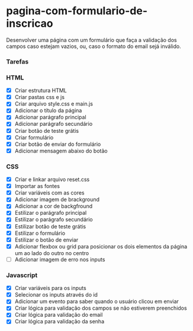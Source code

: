 # pagina-com-formulario-de-inscricao
Desenvolver uma página com um formulário que faça a validação dos campos caso estejam vazios, ou, caso o formato do email sejá inválido. 


### Tarefas 

### HTML

- [X] Criar estrutura HTML
- [X] Criar pastas css e js
- [X] Criar arquivo style.css e main.js
- [X] Adicionar o título da página
- [X] Adicionar parágrafo principal
- [X] Adicionar parágrafo secundário
- [X] Criar botão de teste grátis
- [X] Criar formulário 
- [X] Criar botão de enviar do formulário
- [X] Adicionar mensagem abaixo do botão

### CSS

- [X] Criar e linkar arquivo reset.css
- [X] Importar as fontes
- [X] Criar variáveis com as cores 
- [X] Adicionar imagem de brackground
- [X] Adicionar a cor de backgfround
- [X] Estilizar o parágrafo principal
- [X] Estilizar o parágrafo secundário
- [X] Estilizar botão de teste grátis
- [X] Estilizar o formulário
- [X] Estilizar o botão de enviar
- [X] Adicionar flexbox ou grid para posicionar os dois elementos da página um ao lado do outro no centro
- [ ] Adicionar imagem de erro nos inputs 

### Javascript

- [X] Criar variáveis para os inputs
- [X] Selecionar os inputs através do id
- [X] Adicionar um evento para saber quando o usuário clicou em enviar
- [X] Criar lógica para validação dos campos se não estiverem preenchidos 
- [X] Criar lógica para validação do email 
- [X] Criar lógica para validação da senha
